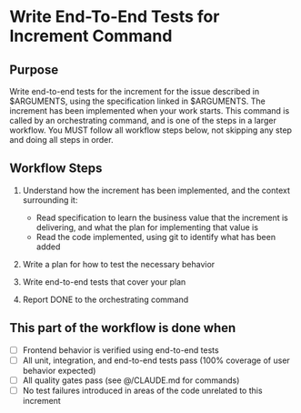 # Write End-To-End Tests for Increment Command

## Purpose

Write end-to-end tests for the increment for the issue described in $ARGUMENTS, using the specification linked in $ARGUMENTS. The increment has been implemented when your work starts.
This command is called by an orchestrating command, and is one of the steps in a larger workflow.
You MUST follow all workflow steps below, not skipping any step and doing all steps in order.

## Workflow Steps

1. Understand how the increment has been implemented, and the context surrounding it:
    - Read specification to learn the business value that the increment is delivering, and what the plan for implementing that value is
    - Read the code implemented, using git to identify what has been added

2. Write a plan for how to test the necessary behavior

3. Write end-to-end tests that cover your plan

4. Report DONE to the orchestrating command

## This part of the workflow is done when

- [ ] Frontend behavior is verified using end-to-end tests
- [ ] All unit, integration, and end-to-end tests pass (100% coverage of user behavior expected)
- [ ] All quality gates pass (see @/CLAUDE.md for commands)
- [ ] No test failures introduced in areas of the code unrelated to this increment
